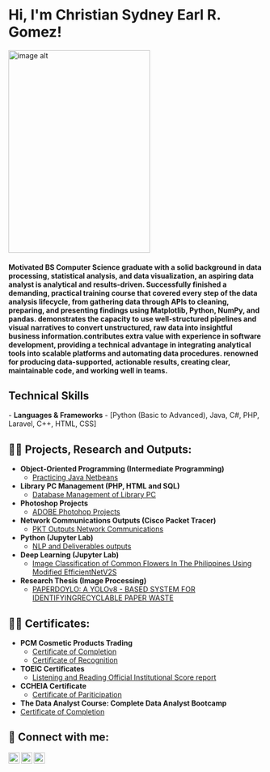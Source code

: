 <h1>Hi, I'm Christian Sydney Earl R. Gomez!<br/> </h1>

<img src="https://github.com/SerGomez15/Gomez_Portfolio/blob/12b841581d9625cec63f6ecd2a5c399b84f23473/Christian%20Gomez%20Grad%20Pic.JPG" alt="image alt" width="280" height="400">
<h4>Motivated BS Computer Science graduate with a solid background in data processing, statistical analysis, and data visualization, an aspiring data analyst is analytical and results-driven. Successfully finished a demanding, practical training course that covered every step of the data analysis lifecycle, from gathering data through APIs to cleaning, preparing, and presenting findings using Matplotlib, Python, NumPy, and pandas. demonstrates the capacity to use well-structured pipelines and visual narratives to convert unstructured, raw data into insightful business information.contributes extra value with experience in software development, providing a technical advantage in integrating analytical tools into scalable platforms and automating data procedures. renowned for producing data-supported, actionable results, creating clear, maintainable code, and working well in teams.</h4>
<h2> Technical Skills</h2>
- <b>Languages & Frameworks</b>
  - [Python (Basic to Advanced), Java, C#, PHP, Laravel, C++, HTML, CSS]
<h2>👨‍💻 Projects, Research and Outputs:</h2>

- <b>Object-Oriented Programming (Intermediate Programming)</b>
  - [Practicing Java Netbeans](https://github.com/SerGomez15/JAVA-Netbeans-Programming)
- <b>Library PC Management (PHP, HTML and SQL)</b>
  - [Database Management of Library PC ](https://github.com/SerGomez15/Library-PC-Management-Website.git)
- <b>Photoshop Projects</b>
  - [ADOBE Photohop Projects](https://github.com/SerGomez15/PHOTOSHOP-Projects.git)
- <b>Network Communications Outputs (Cisco Packet Tracer)</b>
  - [PKT Outputs Network Communications](https://github.com/SerGomez15/Network-Communcations-Outputs.git)
- <b>Python (Jupyter Lab)</b>
  - [NLP and Deliverables outputs](https://github.com/SerGomez15/JupyterLab-Outputs.git)
- <b>Deep Learning (Jupyter Lab)</b>
  - [Image Classification of Common Flowers In The Philippines Using Modified EfficientNetV2S](https://github.com/SerGomez15/Deep-Learning/tree/988edfdde3f13b1bec7e2c96aa1b6a53b6ca5801/Image%20Classification%20of%20Common%20Flowers%20In%20The%20Philippines%20Using%20Modified%20EfficientNetV2S)
- <b>Research Thesis (Image Processing)</b>
  - [PAPERDOYLO: A YOLOv8 - BASED SYSTEM FOR IDENTIFYINGRECYCLABLE PAPER WASTE](https://github.com/SerGomez15/Research-Thesis-PaperDoylo-)
    
<h2>👨‍💻 Certificates:</h2>

- <b>PCM Cosmetic Products Trading</b>
  - [Certificate of Completion](https://github.com/SerGomez15/Certificates/blob/562288c190915f41d18249bafd4aaeff751fd0f2/OJT%20PCM%20Cosmetic%20Products%20Trading%20Certificate/Internship%20Certificate%20of%20Completion.jpg)
  - [Certificate of Recognition](https://github.com/SerGomez15/Certificates/blob/562288c190915f41d18249bafd4aaeff751fd0f2/OJT%20PCM%20Cosmetic%20Products%20Trading%20Certificate/Internship%20Certificate%20of%20Recognition.jpg)
- <b>TOEIC Certificates</b>
  - [Listening and Reading Official Institutional Score report](https://github.com/SerGomez15/Certificates/tree/562288c190915f41d18249bafd4aaeff751fd0f2/TOEIC%20Certificate)
- <b>CCHEIA Certificate</b>
  - [Certificate of Pariticipation](https://github.com/SerGomez15/Certificates/blob/562288c190915f41d18249bafd4aaeff751fd0f2/CCHEIA%20Certificate.pdf)
- <b>The Data Analyst Course: Complete Data Analyst Bootcamp</b>
 - [Certificate of Completion](https://github.com/SerGomez15/Certificates/blob/79f394c4e713600bbbdadbfb099b6cd13027a4da/The%20Data%20Analyst%20Course%20Complete%20Data%20Analyst%20Bootcamp_Gomez.pdf)
<h2> 🤳 Connect with me:</h2>

[<img align="left" alt="ChristianGomez | Facebook" width="22px" src="https://cdn.jsdelivr.net/npm/simple-icons@v3/icons/facebook.svg" />][facebook]
[<img align="left" alt="ChristianGomez | LinkedIn" width="22px" src="https://cdn.jsdelivr.net/npm/simple-icons@v3/icons/linkedin.svg" />][linkedin]
[<img align="left" alt="ChristianGomez | Instagram" width="22px" src="https://cdn.jsdelivr.net/npm/simple-icons@v3/icons/instagram.svg" />][instagram]

[Facebook]: https://www.facebook.com/gomezxcv
[instagram]: https://www.instagram.com/ser_gomezzz/
[linkedin]: https://www.linkedin.com/in/christian-sydney-earl-gomez-b9b399340/?trk=opento_sprofile_pfeditor

<!--
**joshmadakor1/joshmadakor1** is a ✨ _special_ ✨ repository because its `README.md` (this file) appears on your GitHub profile.

Here are some ideas to get you started:

- 🔭 I’m currently working on ...
- 🌱 I’m currently learning ...
- 👯 I’m looking to collaborate on ...
- 🤔 I’m looking for help with ...
- 💬 Ask me about ...
- 📫 How to reach me: ...
- 😄 Pronouns: ...
- ⚡ Fun fact: ...
-->
